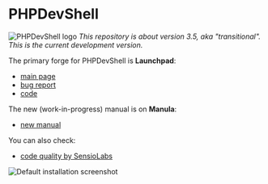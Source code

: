 # PHPDevShell

![PHPDevShell logo](http://cdn.manula.com/user/2606/logo.png)
_This repository is about version 3.5, aka "transitional". This is the current development version._

The primary forge for PHPDevShell is **Launchpad**:

* [main page](https://launchpad.net/phpdevshell)
* [bug report](https://bugs.launchpad.net/phpdevshell)
* [code](https://code.launchpad.net/phpdevshell)

The new (work-in-progress) manual is on **Manula**:

* [new manual](http://www.manula.com/manuals/phpdevshell)

You can also check:

* [code quality by SensioLabs](https://insight.sensiolabs.com/projects/218ec107-c463-45ef-8458-411a2082c9df)

![Default installation screenshot](http://i.imgur.com/sZKyHn9.png)
